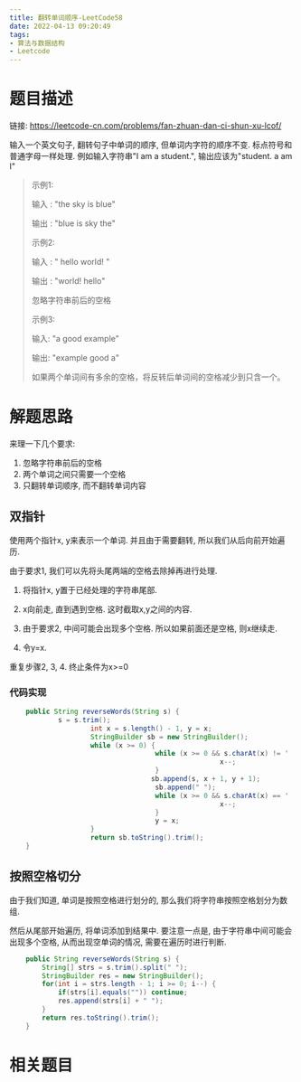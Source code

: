 ```yaml
---
title: 翻转单词顺序-LeetCode58
date: 2022-04-13 09:20:49
tags:
- 算法与数据结构
- Leetcode
---
```


# 题目描述

链接: https://leetcode-cn.com/problems/fan-zhuan-dan-ci-shun-xu-lcof/

输入一个英文句子, 翻转句子中单词的顺序, 但单词内字符的顺序不变. 标点符号和普通字母一样处理. 例如输入字符串"I am a student.", 输出应该为"student. a am I"

> 示例1:
>
> 输入 :  "the sky is blue"
>
> 输出 : "blue is sky the"
>
> 示例2:
>
> 输入 : "    hello world!   "
>
> 输出 :  "world! hello"
>
> 忽略字符串前后的空格
>
> 示例3: 
>
> 输入: "a good   example"
>
> 输出: "example good a"
>
> 如果两个单词间有多余的空格，将反转后单词间的空格减少到只含一个。

<!--more-->

# 解题思路

来理一下几个要求:

1. 忽略字符串前后的空格
2. 两个单词之间只需要一个空格
3. 只翻转单词顺序, 而不翻转单词内容

## 双指针

使用两个指针x, y来表示一个单词. 并且由于需要翻转, 所以我们从后向前开始遍历.

由于要求1, 我们可以先将头尾两端的空格去除掉再进行处理.

1. 将指针x, y置于已经处理的字符串尾部. 

2. x向前走, 直到遇到空格. 这时截取x,y之间的内容.

3. 由于要求2, 中间可能会出现多个空格. 所以如果前面还是空格, 则x继续走.
4. 令y=x.

重复步骤2, 3, 4. 终止条件为x>=0

### 代码实现

```java
	public String reverseWords(String s) {
		    s = s.trim();
		    		int x = s.length() - 1, y = x;
		    		StringBuilder sb = new StringBuilder();
		    		while (x >= 0) {
					    		    while (x >= 0 && s.charAt(x) != ' ') {
		    		    		    				x--;
		    		    			}
					 		       sb.append(s, x + 1, y + 1);
		    		    			sb.append(" ");
					    		    while (x >= 0 && s.charAt(x) == ' ') {
		    		    		    				x--;
		    		    			}
		    		    			y = x;
		    		}
		    		return sb.toString().trim();
	}
```

## 按照空格切分

由于我们知道, 单词是按照空格进行划分的, 那么我们将字符串按照空格划分为数组. 

然后从尾部开始遍历, 将单词添加到结果中. 要注意一点是, 由于字符串中间可能会出现多个空格, 从而出现空单词的情况, 需要在遍历时进行判断.

```java
    public String reverseWords(String s) {
        String[] strs = s.trim().split(" "); 
        StringBuilder res = new StringBuilder();
        for(int i = strs.length - 1; i >= 0; i--) { 
            if(strs[i].equals("")) continue;
            res.append(strs[i] + " "); 
        }
        return res.toString().trim();
    }
```

# 相关题目

